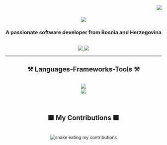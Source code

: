 <img align="right" src="https://visitor-badge.laobi.icu/badge?page_id=nbecirspah1.nbecirspah1" />

<h1 align="center">
<a href="https://git.io/typing-svg">
<img src="https://readme-typing-svg.herokuapp.com/?font=Righteous&size=35&center=true&vCenter=true&width=500&height=70&duration=4000&lines=Hi+There!;+I'm+Nejla+Becirspahic!;" />
</a>
</h1>

<h3 align="center">A passionate software developer from Bosnia and Herzegovina </h3>
<br/>
<div align="center">
  <a href="mailto:nbecirspah1@etf.unsa.ba" >
    <img src="https://img.shields.io/badge/Gmail-333333?style=for-the-badge&logo=gmail&logoColor=red" target="_blank"/>
  </a>
  <a href="www.linkedin.com/in/nejla-becirspahic-3ba44b29a" target="_blank">
  <img src="https://img.shields.io/badge/LinkedIn-0077B5?style=for-the-badge&logo=linkedin&logoColor=white" target="_blank" />
  </a>
</div>

<hr/>

<h2 align="center">⚒️ Languages-Frameworks-Tools ⚒️</h2>
<br/>
<div align="center">
<a href="https://skillicons.dev">
  <img src="https://skillicons.dev/icons?i=nodejs,python,javascript,express,c,cpp,cs,java,kotlin"/><br>
  <img src="https://skillicons.dev/icons?i=react,mysql,postgresql,html,css,figma,git,github,postman" />
</a>
</div>
</a>
</div>

<br />
<br />
<div align="center">
<h2>🟩 My Contributions 🟩</h2>
<br>
<img alt="snake eating my contributions" src="https://raw.githubusercontent.com/tvoje_korisnicko_ime/tvoje_repozitorijum/output/dist/github-contribution-grid-snake-dark.svg" />
<br/><br/><br/>
</div>
